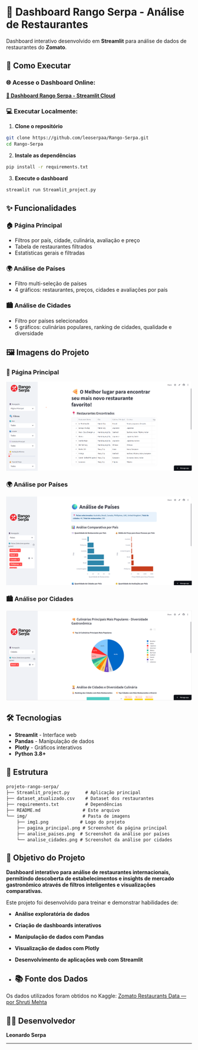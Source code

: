 # 🍕 Dashboard Rango Serpa - Análise de Restaurantes

Dashboard interativo desenvolvido em **Streamlit** para análise de dados de restaurantes do **Zomato**.

## 🚀 Como Executar

### **🌐 Acesse o Dashboard Online:**
**[🍕 Dashboard Rango Serpa - Streamlit Cloud](https://rango-serpa.streamlit.app/)**

### **💻 Executar Localmente:**

1. **Clone o repositório**
```bash
git clone https://github.com/leoserpaa/Rango-Serpa.git
cd Rango-Serpa
```

2. **Instale as dependências**
```bash
pip install -r requirements.txt
```

3. **Execute o dashboard**
```bash
streamlit run Streamlit_project.py
```

## ✨ Funcionalidades

### 🏠 **Página Principal**
- Filtros por país, cidade, culinária, avaliação e preço
- Tabela de restaurantes filtrados
- Estatísticas gerais e filtradas

### 🌍 **Análise de Países**
- Filtro multi-seleção de países
- 4 gráficos: restaurantes, preços, cidades e avaliações por país

### 🏙️ **Análise de Cidades**
- Filtro por países selecionados
- 5 gráficos: culinárias populares, ranking de cidades, qualidade e diversidade

## 🖼️ Imagens do Projeto

### 📱 **Página Principal**
![Página Principal](img/pagina_principal.png)

### 🌍 **Análise por Países**
![Análise por Países](img/analise_paises.png)

### 🏙️ **Análise por Cidades**
![Análise por Cidades](img/analise_cidades.png)




## 🛠️ Tecnologias

- **Streamlit** - Interface web
- **Pandas** - Manipulação de dados
- **Plotly** - Gráficos interativos
- **Python 3.8+**

## 📁 Estrutura

```
projeto-rango-serpa/
├── Streamlit_project.py      # Aplicação principal
├── dataset_atualizado.csv    # Dataset dos restaurantes
├── requirements.txt          # Dependências
├── README.md                # Este arquivo
└── img/                     # Pasta de imagens
    ├── img1.png            # Logo do projeto
    ├── pagina_principal.png # Screenshot da página principal
    ├── analise_paises.png  # Screenshot da análise por países
    └── analise_cidades.png # Screenshot da análise por cidades
```

## 🎯 Objetivo do Projeto

**Dashboard interativo para análise de restaurantes internacionais, permitindo descoberta de 
estabelecimentos e insights de mercado gastronômico através de filtros inteligentes e 
visualizações comparativas.**

Este projeto foi desenvolvido para treinar e demonstrar habilidades de:
- **Análise exploratória de dados**
- **Criação de dashboards interativos**
- **Manipulação de dados com Pandas**
- **Visualização de dados com Plotly**
- **Desenvolvimento de aplicações web com Streamlit**

- ## 📚 Fonte dos Dados

Os dados utilizados foram obtidos no Kaggle:
[Zomato Restaurants Data — por Shruti Mehta](https://www.kaggle.com/datasets/shrutimehta/zomato-restaurants-data?select=zomato.csv)


## 👨‍💻 Desenvolvedor

**Leonardo Serpa** 

---


